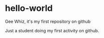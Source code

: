 # hello-world
Gee Whiz, it's my first repository on github

Just a student doing my first activity on github.
